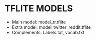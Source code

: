 # TFLITE MODELS

- Main model: model_tr.tflite
- Extra model: model_twitter_reddit.tflite
- Complements: Labels.txt, vocab.txt
